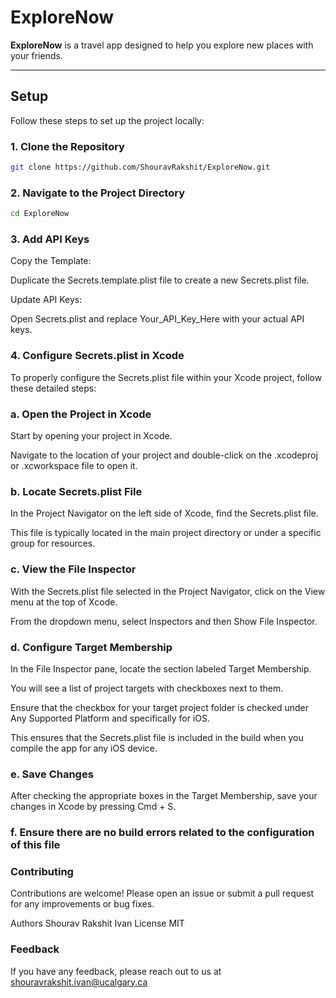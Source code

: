 # **ExploreNow**

**ExploreNow** is a travel app designed to help you explore new places with your friends.

---

## **Setup**

Follow these steps to set up the project locally:

### **1. Clone the Repository**
```bash
git clone https://github.com/ShouravRakshit/ExploreNow.git
```
### **2. Navigate to the Project Directory**

```bash
cd ExploreNow
```

### **3. Add API Keys**
Copy the Template:

Duplicate the Secrets.template.plist file to create a new Secrets.plist file.

Update API Keys:

Open Secrets.plist and replace Your_API_Key_Here with your actual API keys.

### **4. Configure Secrets.plist in Xcode**
To properly configure the Secrets.plist file within your Xcode project, follow these detailed steps:

### **a. Open the Project in Xcode**
Start by opening your project in Xcode.

Navigate to the location of your project and double-click on the .xcodeproj or .xcworkspace file to open it.

### **b. Locate Secrets.plist File**
In the Project Navigator on the left side of Xcode, find the Secrets.plist file.

This file is typically located in the main project directory or under a specific group for resources.

### **c. View the File Inspector**
With the Secrets.plist file selected in the Project Navigator, click on the View menu at the top of Xcode.

From the dropdown menu, select Inspectors and then Show File Inspector.


### **d. Configure Target Membership**
In the File Inspector pane, locate the section labeled Target Membership.

You will see a list of project targets with checkboxes next to them.

Ensure that the checkbox for your target project folder is checked under Any Supported Platform and specifically for iOS.

This ensures that the Secrets.plist file is included in the build when you compile the app for any iOS device.

### **e. Save Changes**
After checking the appropriate boxes in the Target Membership, save your changes in Xcode by pressing Cmd + S.

### **f. Ensure there are no build errors related to the configuration of this file**

### **Contributing**
Contributions are welcome! Please open an issue or submit a pull request for any improvements or bug fixes.

Authors
Shourav Rakshit Ivan
License
MIT

### **Feedback**
If you have any feedback, please reach out to us at shouravrakshit.ivan@ucalgary.ca
